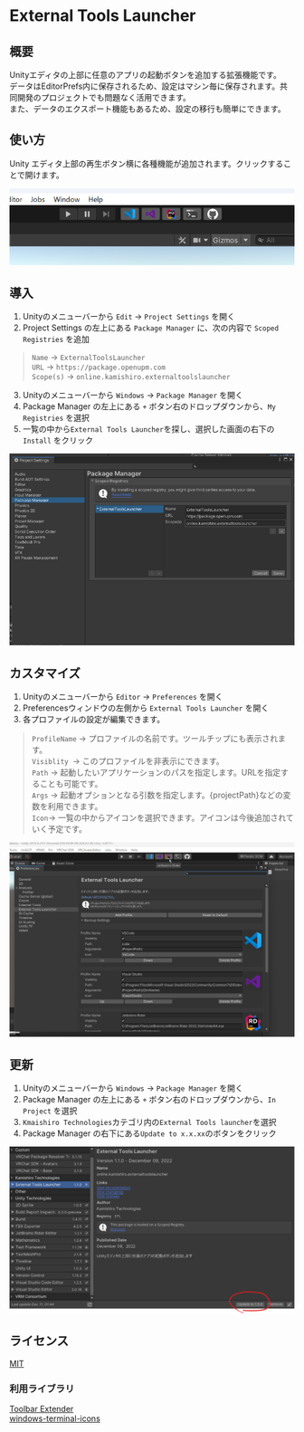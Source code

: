 # External Tools Launcher

## 概要
Unityエディタの上部に任意のアプリの起動ボタンを追加する拡張機能です。  
データはEditorPrefs内に保存されるため、設定はマシン毎に保存されます。共同開発のプロジェクトでも問題なく活用できます。  
また、データのエクスポート機能もあるため、設定の移行も簡単にできます。  

## 使い方
Unity エディタ上部の再生ボタン横に各種機能が追加されます。クリックすることで開けます。

![SampleImage](./Textures/Readme/SampleImage.png)

## 導入
1. Unityのメニューバーから `Edit` -> `Project Settings` を開く  
2. Project Settings の左上にある `Package Manager` に、次の内容で `Scoped Registries` を追加  
> `Name` -> `ExternalToolsLauncher`  
> `URL` -> `https://package.openupm.com`  
> `Scope(s)` -> `online.kamishiro.externaltoolslauncher`  
3. Unityのメニューバーから `Windows` -> `Package Manager` を開く  
4. Package Manager の左上にある `+` ボタン右のドロップダウンから、`My Registries` を選択  
5. 一覧の中から`External Tools Launcher`を探し、選択した画面の右下の `Install` をクリック  

![Image](./Textures/Readme/ProjectSettings.png)

## カスタマイズ
1. Unityのメニューバーから `Editor` -> `Preferences` を開く  
2. Preferencesウィンドウの左側から `External Tools Launcher` を開く  
3. 各プロファイルの設定が編集できます。  
> `ProfileName` -> プロファイルの名前です。ツールチップにも表示されます。  
> `Visiblity `-> このプロファイルを非表示にできます。  
> `Path` -> 起動したいアプリケーションのパスを指定します。URLを指定することも可能です。  
> `Args` -> 起動オプションとなる引数を指定します。{projectPath}などの変数を利用できます。  
> `Icon`-> 一覧の中からアイコンを選択できます。アイコンは今後追加されていく予定です。  

![SettingsImage](./Textures/Readme/Settings.png)

## 更新
1. Unityのメニューバーから `Windows` -> `Package Manager` を開く
2. Package Manager の左上にある `+` ボタン右のドロップダウンから、`In Project` を選択  
3. `Kmaishiro Technologies`カテゴリ内の`External Tools launcher`を選択
4. Package Manager の右下にある`Update to x.x.xx`のボタンをクリック

![Update](./Textures/Readme/Update.png)

## ライセンス
[MIT](./LICENSE.md)

### 利用ライブラリ
[Toolbar Extender](https://github.com/marijnz/unity-toolbar-extender/tree/master/Editor)  
[windows-terminal-icons](https://github.com/TheFern2/windows-terminal-icons)
